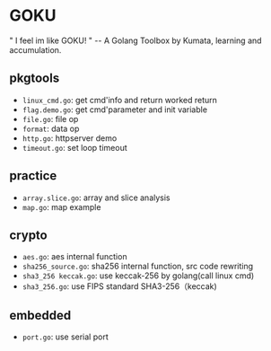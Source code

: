 # GOKU

" I feel im like GOKU! "
-- A Golang Toolbox by Kumata, learning and accumulation.

## pkgtools

- `linux_cmd.go`: get cmd'info and return worked return
- `flag.demo.go`: get cmd'parameter and init variable
- `file.go`: file op
- `format`: data op
- `http.go`: httpserver demo
- `timeout.go`: set loop timeout

## practice

- `array.slice.go`: array and slice analysis
- `map.go`: map example

## crypto

- `aes.go`: aes internal function  
- `sha256_source.go`: sha256 internal function, src code rewriting  
- `sha3_256 keccak.go`: use keccak-256 by golang(call linux cmd)  
- `sha3_256.go`: use FIPS standard SHA3-256（keccak)  


## embedded

- `port.go`: use serial port  
